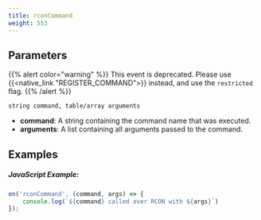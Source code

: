 ```yaml
---
title: rconCommand
weight: 553
---
```


Parameters
----------

{{% alert color="warning" %}}
This event is deprecated. Please use {{<native_link "REGISTER_COMMAND">}} instead, and use the `restricted` flag.
{{% /alert %}}

```
string command, table/array arguments
```

- **command**: A string containing the command name that was executed.
- **arguments**: A list containing all arguments passed to the command.

Examples
--------

##### JavaScript Example:

```js
on('rconCommand', (command, args) => {
    console.log(`${command} called over RCON with ${args}`)
});
```
